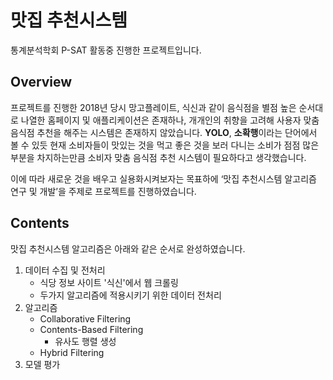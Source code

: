 # 맛집 추천시스템

통계분석학회 P-SAT 활동중 진행한 프로젝트입니다.

## Overview
프로젝트를 진행한 2018년 당시 망고플레이트, 식신과 같이 음식점을 별점 높은 순서대로 나열한 홈페이지 및 애플리케이션은 존재하나, 개개인의 취향을 고려해 사용자 맞춤 음식점 추천을 해주는 시스템은 존재하지 않았습니다. **YOLO**, **소확행**이라는 단어에서 볼 수 있듯 현재 소비자들이 맛있는 것을 먹고 좋은 것을 보러 다니는 소비가 점점 많은 부분을 차지하는만큼 소비자 맞춤 음식점 추천 시스템이 필요하다고 생각했습니다.

이에 따라 새로운 것을 배우고 실용화시켜보자는 목표하에 ‘맛집 추천시스템 알고리즘 연구 및 개발’을 주제로 프로젝트를 진행하였습니다.

## Contents
맛집 추천시스템 알고리즘은 아래와 같은 순서로 완성하였습니다.

1. 데이터 수집 및 전처리
   * 식당 정보 사이트 '식신'에서 웹 크롤링
   * 두가지 알고리즘에 적용시키기 위한 데이터 전처리
2. 알고리즘
   * Collaborative Filtering
   * Contents-Based Filtering
      * 유사도 행렬 생성
   * Hybrid Filtering
3. 모델 평가
